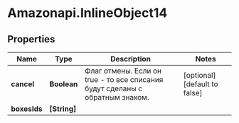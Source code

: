 # Amazonapi.InlineObject14

## Properties

Name | Type | Description | Notes
------------ | ------------- | ------------- | -------------
**cancel** | **Boolean** | Флаг отмены. Если он true - то все списания будут сделаны с обратным знаком. | [optional] [default to false]
**boxesIds** | **[String]** |  | 


